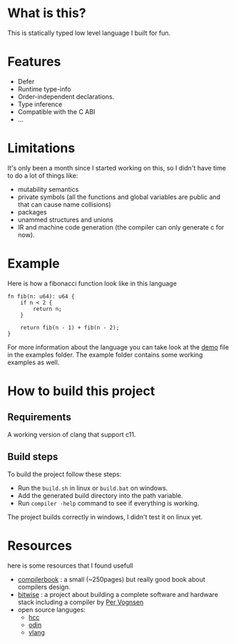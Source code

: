 # What is this?
This is statically typed low level language I built for fun.


# Features
- Defer
- Runtime type-info
- Order-independent declarations.
- Type inference
- Compatible with the C ABI
- ...


# Limitations
It's only been a month since I started working on this, so I didn't have time to do a lot
of things like:
- mutability semantics
- private symbols (all the functions and global variables are public and that can cause name collisions)
- packages
- unammed structures and unions
- IR and machine code generation (the compiler can only generate c for now).


# Example
Here is how a fibonacci function look like in this language
```
fn fib(n: u64): u64 {
    if n < 2 {
        return n;
    }

    return fib(n - 1) + fib(n - 2);
}
```
For more information about the language you can take look at the [demo](examples/demo) file in the examples folder. The example folder contains some working examples as well.


# How to build this project
## Requirements
A working version of clang that support c11.<br>
## Build steps
To build the project follow these steps:
- Run the `build.sh` in linux or `build.bat` on windows.
- Add the generated build directory into the path variable.
- Run `compiler -help` command to see if everything is working.

The project builds correctly in windows, I didn't test it on linux yet.


# Resources
here is some resources that I found usefull
- [compilerbook](https://www3.nd.edu/~dthain/compilerbook/compilerbook.pdf) : a small (~250pages) but really good book about compilers design.
- [bitwise](https://www.youtube.com/playlist?list=PLU94OURih-CiP4WxKSMt3UcwMSDM3aTtX) : a project about building a complete software and hardware stack including a compiler by [Per Vognsen](https://mastodon.social/@pervognsen)
- open source languges: 
    - [hcc](https://github.com/heroseh/hcc)
    - [odin](https://odin-lang.org/)
    - [vlang](https://vlang.io/)